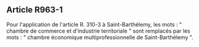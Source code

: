 Article R963-1
----
Pour l'application de l'article R. 310-3 à Saint-Barthélemy, les mots : "
chambre de commerce et d'industrie territoriale " sont remplacés par les mots :
" chambre économique multiprofessionnelle de Saint-Barthélemy ".

